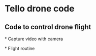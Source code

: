 # Tello drone code

## Code to control drone flight

\* Capture video with camera

\* Flight routine

##